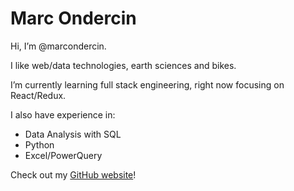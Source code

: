 # Marc Ondercin

Hi, I’m @marcondercin.

I like web/data technologies, earth sciences and bikes.

I’m currently learning full stack engineering, right now focusing on React/Redux.

I also have experience in:
- Data Analysis with SQL
- Python
- Excel/PowerQuery

Check out my [GitHub website](<https://marcondercin.github.io>)!

